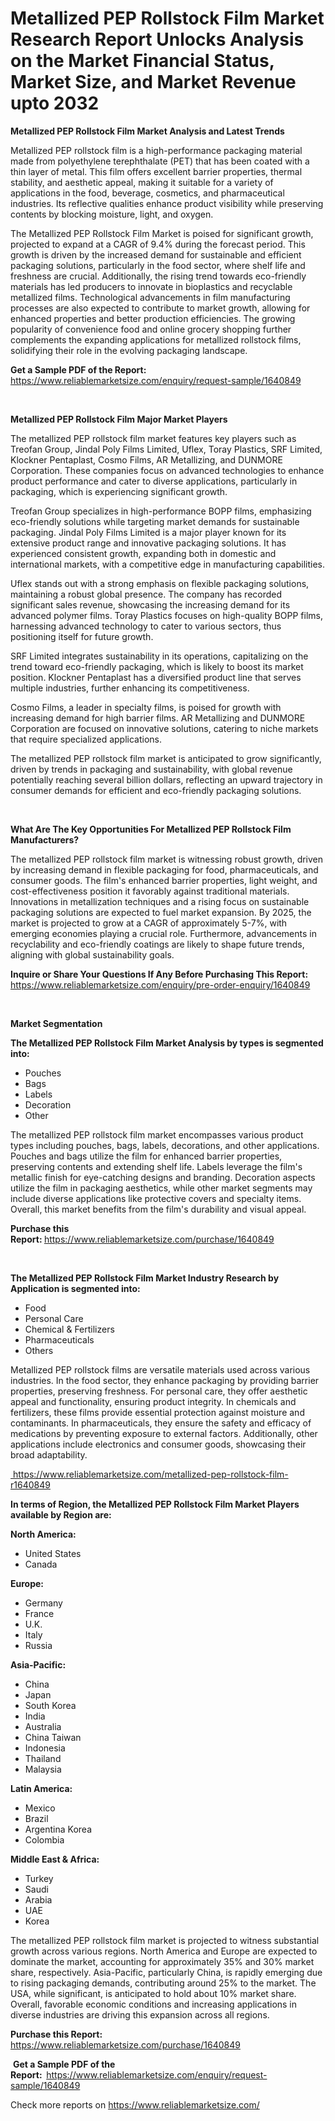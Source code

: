 <p><h1>Metallized PEP Rollstock Film Market Research Report Unlocks Analysis on the Market Financial Status, Market Size, and Market Revenue upto 2032</h1></p><p><strong>Metallized PEP Rollstock Film Market Analysis and Latest Trends</strong></p>
<p><p>Metallized PEP rollstock film is a high-performance packaging material made from polyethylene terephthalate (PET) that has been coated with a thin layer of metal. This film offers excellent barrier properties, thermal stability, and aesthetic appeal, making it suitable for a variety of applications in the food, beverage, cosmetics, and pharmaceutical industries. Its reflective qualities enhance product visibility while preserving contents by blocking moisture, light, and oxygen.</p><p>The Metallized PEP Rollstock Film Market is poised for significant growth, projected to expand at a CAGR of 9.4% during the forecast period. This growth is driven by the increased demand for sustainable and efficient packaging solutions, particularly in the food sector, where shelf life and freshness are crucial. Additionally, the rising trend towards eco-friendly materials has led producers to innovate in bioplastics and recyclable metallized films. Technological advancements in film manufacturing processes are also expected to contribute to market growth, allowing for enhanced properties and better production efficiencies. The growing popularity of convenience food and online grocery shopping further complements the expanding applications for metallized rollstock films, solidifying their role in the evolving packaging landscape.</p></p>
<p><strong>Get a Sample PDF of the Report:&nbsp;</strong> <a href="https://www.reliablemarketsize.com/enquiry/request-sample/1640849?utm_campaign=2804&utm_medium=2&utm_source=Github&utm_content=ia&utm_term=02042025&utm_id=metallized-pep-rollstock-film">https://www.reliablemarketsize.com/enquiry/request-sample/1640849</a></p>
<p>&nbsp;</p>
<p><strong>Metallized PEP Rollstock Film Major Market Players</strong></p>
<p><p>The metallized PEP rollstock film market features key players such as Treofan Group, Jindal Poly Films Limited, Uflex, Toray Plastics, SRF Limited, Klockner Pentaplast, Cosmo Films, AR Metallizing, and DUNMORE Corporation. These companies focus on advanced technologies to enhance product performance and cater to diverse applications, particularly in packaging, which is experiencing significant growth.</p><p>Treofan Group specializes in high-performance BOPP films, emphasizing eco-friendly solutions while targeting market demands for sustainable packaging. Jindal Poly Films Limited is a major player known for its extensive product range and innovative packaging solutions. It has experienced consistent growth, expanding both in domestic and international markets, with a competitive edge in manufacturing capabilities.</p><p>Uflex stands out with a strong emphasis on flexible packaging solutions, maintaining a robust global presence. The company has recorded significant sales revenue, showcasing the increasing demand for its advanced polymer films. Toray Plastics focuses on high-quality BOPP films, harnessing advanced technology to cater to various sectors, thus positioning itself for future growth.</p><p>SRF Limited integrates sustainability in its operations, capitalizing on the trend toward eco-friendly packaging, which is likely to boost its market position. Klockner Pentaplast has a diversified product line that serves multiple industries, further enhancing its competitiveness.</p><p>Cosmo Films, a leader in specialty films, is poised for growth with increasing demand for high barrier films. AR Metallizing and DUNMORE Corporation are focused on innovative solutions, catering to niche markets that require specialized applications.</p><p>The metallized PEP rollstock film market is anticipated to grow significantly, driven by trends in packaging and sustainability, with global revenue potentially reaching several billion dollars, reflecting an upward trajectory in consumer demands for efficient and eco-friendly packaging solutions.</p></p>
<p>&nbsp;</p>
<p><strong>What Are The Key Opportunities For Metallized PEP Rollstock Film Manufacturers?</strong></p>
<p><p>The metallized PEP rollstock film market is witnessing robust growth, driven by increasing demand in flexible packaging for food, pharmaceuticals, and consumer goods. The film's enhanced barrier properties, light weight, and cost-effectiveness position it favorably against traditional materials. Innovations in metallization techniques and a rising focus on sustainable packaging solutions are expected to fuel market expansion. By 2025, the market is projected to grow at a CAGR of approximately 5-7%, with emerging economies playing a crucial role. Furthermore, advancements in recyclability and eco-friendly coatings are likely to shape future trends, aligning with global sustainability goals.</p></p>
<p><strong>Inquire or Share Your Questions If Any Before Purchasing This Report:</strong> <a href="https://www.reliablemarketsize.com/enquiry/pre-order-enquiry/1640849?utm_campaign=2804&utm_medium=2&utm_source=Github&utm_content=ia&utm_term=02042025&utm_id=metallized-pep-rollstock-film">https://www.reliablemarketsize.com/enquiry/pre-order-enquiry/1640849</a></p>
<p>&nbsp;</p>
<p><strong>Market Segmentation</strong></p>
<p><strong>The Metallized PEP Rollstock Film Market Analysis by types is segmented into:</strong></p>
<p><ul><li>Pouches</li><li>Bags</li><li>Labels</li><li>Decoration</li><li>Other</li></ul></p>
<p><p>The metallized PEP rollstock film market encompasses various product types including pouches, bags, labels, decorations, and other applications. Pouches and bags utilize the film for enhanced barrier properties, preserving contents and extending shelf life. Labels leverage the film's metallic finish for eye-catching designs and branding. Decoration aspects utilize the film in packaging aesthetics, while other market segments may include diverse applications like protective covers and specialty items. Overall, this market benefits from the film's durability and visual appeal.</p></p>
<p><strong>Purchase this Report:&nbsp;</strong><a href="https://www.reliablemarketsize.com/purchase/1640849?utm_campaign=2804&utm_medium=2&utm_source=Github&utm_content=ia&utm_term=02042025&utm_id=metallized-pep-rollstock-film">https://www.reliablemarketsize.com/purchase/1640849</a></p>
<p>&nbsp;</p>
<p><strong>The Metallized PEP Rollstock Film Market Industry Research by Application is segmented into:</strong></p>
<p><ul><li>Food</li><li>Personal Care</li><li>Chemical & Fertilizers</li><li>Pharmaceuticals</li><li>Others</li></ul></p>
<p><p>Metallized PEP rollstock films are versatile materials used across various industries. In the food sector, they enhance packaging by providing barrier properties, preserving freshness. For personal care, they offer aesthetic appeal and functionality, ensuring product integrity. In chemicals and fertilizers, these films provide essential protection against moisture and contaminants. In pharmaceuticals, they ensure the safety and efficacy of medications by preventing exposure to external factors. Additionally, other applications include electronics and consumer goods, showcasing their broad adaptability.</p></p>
<p><a href="https://www.reliablemarketsize.com/metallized-pep-rollstock-film-r1640849?utm_campaign=2804&utm_medium=2&utm_source=Github&utm_content=ia&utm_term=02042025&utm_id=metallized-pep-rollstock-film">&nbsp;https://www.reliablemarketsize.com/metallized-pep-rollstock-film-r1640849</a></p>
<p><strong>In terms of Region, the Metallized PEP Rollstock Film Market Players available by Region are:</strong></p>
<p>
    <p> <strong> North America: </strong>
        <ul>
            <li>United States</li>
            <li>Canada</li>
        </ul>
        </p> 
    <p> <strong> Europe: </strong>
        <ul>
            <li>Germany</li>
            <li>France</li>
            <li>U.K.</li>
            <li>Italy</li>
            <li>Russia</li>
        </ul>
        </p> 
    <p> <strong> Asia-Pacific: </strong>
        <ul>
            <li>China</li>
            <li>Japan</li>
            <li>South Korea</li>
            <li>India</li>
            <li>Australia</li>
            <li>China Taiwan</li>
            <li>Indonesia</li>
            <li>Thailand</li>
            <li>Malaysia</li>
        </ul>
        </p> 
    <p> <strong> Latin America: </strong>
        <ul>
            <li>Mexico</li>
            <li>Brazil</li>
            <li>Argentina Korea</li>
            <li>Colombia</li>
        </ul>
        </p> 
    <p> <strong> Middle East & Africa: </strong>
        <ul>
            <li>Turkey</li>
            <li>Saudi</li>
            <li>Arabia</li>
            <li>UAE</li>
            <li>Korea</li>
        </ul>
    </p>
    </p>
<p><p>The metallized PEP rollstock film market is projected to witness substantial growth across various regions. North America and Europe are expected to dominate the market, accounting for approximately 35% and 30% market share, respectively. Asia-Pacific, particularly China, is rapidly emerging due to rising packaging demands, contributing around 25% to the market. The USA, while significant, is anticipated to hold about 10% market share. Overall, favorable economic conditions and increasing applications in diverse industries are driving this expansion across all regions.</p></p>
<p><strong>Purchase this Report: </strong><a href="https://www.reliablemarketsize.com/purchase/1640849?utm_campaign=2804&utm_medium=2&utm_source=Github&utm_content=ia&utm_term=02042025&utm_id=metallized-pep-rollstock-film">https://www.reliablemarketsize.com/purchase/1640849</a></p>
<p>&nbsp;<strong>Get a Sample PDF of the Report:&nbsp;&nbsp;</strong><a href="https://www.reliablemarketsize.com/enquiry/request-sample/1640849?utm_campaign=2804&utm_medium=2&utm_source=Github&utm_content=ia&utm_term=02042025&utm_id=metallized-pep-rollstock-film">https://www.reliablemarketsize.com/enquiry/request-sample/1640849</a></p>
<p><strong></strong></p>
<p>Check more reports on <a href="https://www.reliablemarketsize.com/?utm_campaign=2804&utm_medium=2&utm_source=Github&utm_content=ia&utm_term=02042025&utm_id=metallized-pep-rollstock-film">https://www.reliablemarketsize.com/</a></p>